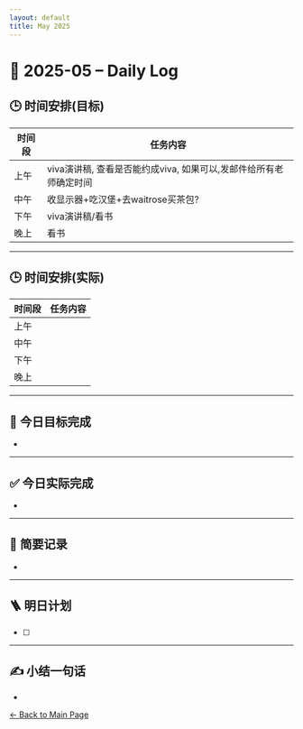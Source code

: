 ```yaml
---
layout: default
title: May 2025
---
```


# 📅 2025-05 – Daily Log

## 🕒 时间安排(目标)

| 时间段 | 任务内容 |
|--------|----------| 
| 上午 | viva演讲稿, 查看是否能约成viva, 如果可以,发邮件给所有老师确定时间 | 
| 中午 | 收显示器+吃汉堡+去waitrose买茶包?  | 
| 下午 | viva演讲稿/看书  |
| 晚上 | 看书  |


---
## 🕒 时间安排(实际)

| 时间段 | 任务内容 |
|--------|----------| 
| 上午 |   |
| 中午 | |
| 下午 |   | 
| 晚上 |   |



---
## 🎯 今日目标完成

- 

---
## ✅ 今日实际完成

- 
---

## 🧠 简要记录

- 


---

## 🪜 明日计划
- [ ] 



---

## ✍️ 小结一句话
- 
[← Back to Main Page](/index.md)
 
